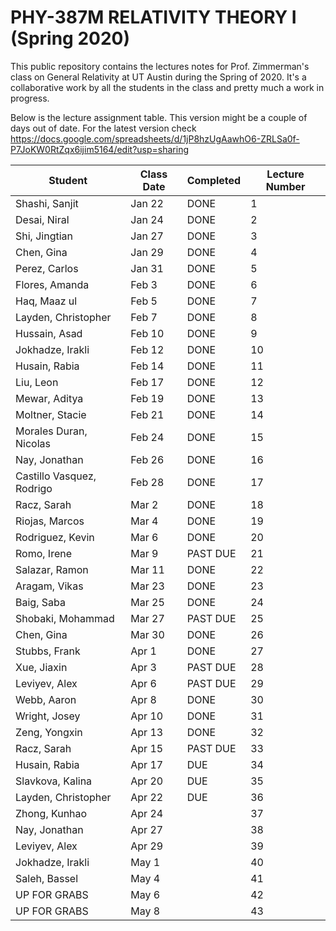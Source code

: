 # PHY-387M RELATIVITY THEORY I (Spring 2020)

This public repository contains the lectures notes for Prof. Zimmerman's class on General Relativity at UT Austin during the Spring of 2020. It's a collaborative work by all the students in the class and pretty much a work in progress. 

Below is the lecture assignment table. This version might be a couple of days out of date. For the latest version check https://docs.google.com/spreadsheets/d/1jP8hzUgAawhO6-ZRLSa0f-P7JoKW0RtZqx6ijim5164/edit?usp=sharing

| Student                   | Class Date | Completed | Lecture Number |
|---------------------------|------------|-----------|----------------|
| Shashi, Sanjit            | Jan 22     | DONE      | 1              |
| Desai, Niral              | Jan 24     | DONE      | 2              |
| Shi, Jingtian             | Jan 27     | DONE      | 3              |
| Chen, Gina                | Jan 29     | DONE      | 4              |
| Perez, Carlos             | Jan 31     | DONE      | 5              |
| Flores, Amanda            | Feb 3      | DONE      | 6              |
| Haq, Maaz ul              | Feb 5      | DONE      | 7              |
| Layden, Christopher       | Feb 7      | DONE      | 8              |
| Hussain, Asad             | Feb 10     | DONE      | 9              |
| Jokhadze, Irakli          | Feb 12     | DONE      | 10             |
| Husain, Rabia             | Feb 14     | DONE      | 11             |
| Liu, Leon                 | Feb 17     | DONE      | 12             |
| Mewar, Aditya             | Feb 19     | DONE      | 13             |
| Moltner, Stacie           | Feb 21     | DONE      | 14             |
| Morales Duran, Nicolas    | Feb 24     | DONE      | 15             |
| Nay, Jonathan             | Feb 26     | DONE      | 16             |
| Castillo Vasquez, Rodrigo | Feb 28     | DONE      | 17             |
| Racz, Sarah               | Mar 2      | DONE      | 18             |
| Riojas, Marcos            | Mar 4      | DONE      | 19             |
| Rodriguez, Kevin          | Mar 6      | DONE      | 20             |
| Romo, Irene               | Mar 9      | PAST DUE  | 21             |
| Salazar, Ramon            | Mar 11     | DONE      | 22             |
| Aragam, Vikas             | Mar 23     | DONE      | 23             |
| Baig, Saba                | Mar 25     | DONE      | 24             |
| Shobaki, Mohammad         | Mar 27     | PAST DUE  | 25             |
| Chen, Gina                | Mar 30     | DONE      | 26             |
| Stubbs, Frank             | Apr 1      | DONE      | 27             |
| Xue, Jiaxin               | Apr 3      | PAST DUE  | 28             |
| Leviyev, Alex             | Apr 6      | PAST DUE  | 29             |
| Webb, Aaron               | Apr 8      | DONE      | 30             |
| Wright, Josey             | Apr 10     | DONE      | 31             |
| Zeng, Yongxin             | Apr 13     | DONE      | 32             |
| Racz, Sarah               | Apr 15     | PAST DUE  | 33             |
| Husain, Rabia             | Apr 17     | DUE       | 34             |
| Slavkova, Kalina          | Apr 20     | DUE       | 35             |
| Layden, Christopher       | Apr 22     | DUE       | 36             |
| Zhong, Kunhao             | Apr 24     |           | 37             |
| Nay, Jonathan             | Apr 27     |           | 38             |
| Leviyev, Alex             | Apr 29     |           | 39             |
| Jokhadze, Irakli          | May 1      |           | 40             |
| Saleh, Bassel             | May 4      |           | 41             |
| UP FOR GRABS              | May 6      |           | 42             |
| UP FOR GRABS              | May 8      |           | 43             |
